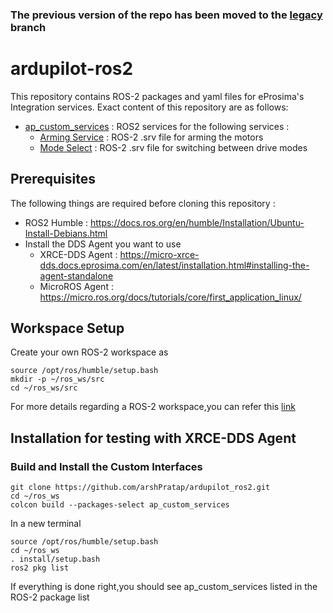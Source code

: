 ### The previous version of the repo has been moved to the [legacy](https://github.com/arshPratap/ardupilot_ros2/tree/legacy/) branch

# ardupilot-ros2

This repository contains ROS-2 packages and yaml files for eProsima's Integration services.
Exact content of this repository are as follows:
- [ap_custom_services](https://github.com/arshPratap/ardupilot_ros2/tree/main/ap_custom_services) : ROS2 services for the following services :
  - [Arming Service](https://github.com/arshPratap/ardupilot_ros2/blob/main/ap_custom_services/srv/ArmMotors.srv) : ROS-2 .srv file for arming the motors
  - [Mode Select](https://github.com/arshPratap/ardupilot_ros2/blob/main/ap_custom_services/srv/ModeSelect.srv) : ROS-2 .srv file for switching between drive modes

## Prerequisites
The following things are required before cloning this repository :

- ROS2 Humble : https://docs.ros.org/en/humble/Installation/Ubuntu-Install-Debians.html
- Install the DDS Agent you want to use
    - XRCE-DDS Agent : https://micro-xrce-dds.docs.eprosima.com/en/latest/installation.html#installing-the-agent-standalone
    - MicroROS Agent : https://micro.ros.org/docs/tutorials/core/first_application_linux/

## Workspace Setup
Create your own ROS-2 workspace as 
``` 
source /opt/ros/humble/setup.bash
mkdir -p ~/ros_ws/src
cd ~/ros_ws/src
```
For more details regarding a ROS-2 workspace,you can refer this [link](https://docs.ros.org/en/humble/Tutorials/Workspace/Creating-A-Workspace.html) 
## Installation for testing with XRCE-DDS Agent
### Build and Install the Custom Interfaces
```
git clone https://github.com/arshPratap/ardupilot_ros2.git
cd ~/ros_ws
colcon build --packages-select ap_custom_services
```
In a new terminal
```
source /opt/ros/humble/setup.bash
cd ~/ros_ws
. install/setup.bash
ros2 pkg list
```
If everything is done right,you should see ap_custom_services listed in the ROS-2 package list
